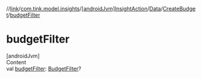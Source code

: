 //[link](../../../../index.md)/[com.tink.model.insights](../../../index.md)/[[androidJvm]InsightAction](../../index.md)/[Data](../index.md)/[CreateBudget](index.md)/[budgetFilter](budget-filter.md)



# budgetFilter  
[androidJvm]  
Content  
val [budgetFilter](budget-filter.md): [BudgetFilter](../../../../com.tink.model.budget/index.md#%5Bcom.tink.model.budget%2FBudgetFilter%2F%2F%2FPointingToDeclaration%2F%5D%2FClasslikes%2F1854938400)?  



